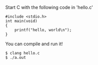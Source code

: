 Start C with the following code in 'hello.c'
```
#include <stdio.h>
int main(void) 
{
    printf("hello, world\n");
}
```

You can compile and run it!
```
$ clang hello.c
$ ./a.out
```
